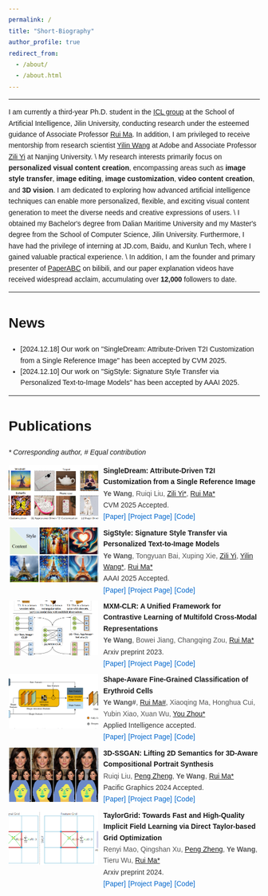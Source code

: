 ```yaml
---
permalink: /
title: "Short-Biography"
author_profile: true
redirect_from: 
  - /about/
  - /about.html
---
```



---

I am currently a third-year Ph.D. student in the [ICL group](https://ruim-jlu.github.io/team/) at the School of Artificial Intelligence, Jilin University, conducting research under the esteemed guidance of Associate Professor [Rui Ma](https://ruim-jlu.github.io/#about). In addition, I am privileged to receive mentorship from research scientist [Yilin Wang](https://yilinwang.org/) at Adobe and Associate Professor [Zili Yi](https://is.nju.edu.cn/yzl_en/main.htm) at Nanjing University. \\
My research interests primarily focus on **personalized visual content creation**, encompassing areas such as **image style transfer**, **image editing**, **image customization**, **video content creation**, and **3D vision**. I am dedicated to exploring how advanced artificial intelligence techniques can enable more personalized, flexible, and exciting visual content generation to meet the diverse needs and creative expressions of users. \\
I obtained my Bachelor's degree from Dalian Maritime University and my Master's degree from the School of Computer Science, Jilin University. Furthermore, I have had the privilege of interning at JD.com, Baidu, and Kunlun Tech, where I gained valuable practical experience. \\
In addition, I am the founder and primary presenter of [PaperABC](https://space.bilibili.com/1127990326?spm_id_from=333.1007.0.0) on bilibili, and our paper explanation videos have received widespread acclaim, accumulating over **12,000** followers to date. 

---


News
======
* [2024.12.18] Our work on "SingleDream: Attribute-Driven T2I Customization from a Single Reference Image" has been accepted by CVM 2025.
* [2024.12.10] Our work on "SigStyle: Signature Style Transfer via Personalized Text-to-Image Models" has been accepted by AAAI 2025.


---

<!-- Research Focus
======
1. Register a GitHub account if you don't have one and confirm your e-mail (required!)
2. Fork [this template](https://github.com/academicpages/academicpages.github.io) by clicking the "Use this template" button in the top right. 
3. Go to the repository's settings (rightmost item in the tabs that start with "Code", should be below "Unwatch"). Rename the repository "[your GitHub username].github.io", which will also be your website's URL.
4. Set site-wide configuration and create content & metadata (see below -- also see [this set of diffs](http://archive.is/3TPas) showing what files were changed to set up [an example site](https://getorg-testacct.github.io) for a user with the username "getorg-testacct")
5. Upload any files (like PDFs, .zip files, etc.) to the files/ directory. They will appear at https://[your GitHub username].github.io/files/example.pdf.  
6. Check status by going to the repository settings, in the "GitHub pages" section

Site-wide configuration
------
The main configuration file for the site is in the base directory in [_config.yml](https://github.com/academicpages/academicpages.github.io/blob/master/_config.yml), which defines the content in the sidebars and other site-wide features. You will need to replace the default variables with ones about yourself and your site's github repository. The configuration file for the top menu is in [_data/navigation.yml](https://github.com/academicpages/academicpages.github.io/blob/master/_data/navigation.yml). For example, if you don't have a portfolio or blog posts, you can remove those items from that navigation.yml file to remove them from the header. 
 -->



Publications
======
_\* Corresponding author, \# Equal contribution_
<!-- <!DOCTYPE html> -->
<html lang="en">
<head>
    <meta charset="UTF-8">
    <meta name="viewport" content="width=device-width, initial-scale=1.0">
    <title>Research Projects</title>
    <style>
        body {
            font-family: Arial, sans-serif;
            line-height: 1.6;
            margin: 20px;
        }
        .project {
            display: flex;
            align-items: flex-start;
            margin-bottom: 10px;
        }
        .project img {
            width: 180px;
            height: 110px;
            margin-right: 10px;
            object-fit: cover;
        }
        .project-details {
            flex: 1;
        }
        .project-title {
            font-size: 14px;
            font-weight: bold;
            margin-bottom: 1px;
        }
        .authors {
            font-size: 14px;
            color: #555;
            margin-bottom: 1px;
        }
        .links a {
            font-size: 14px;
            color: #0066cc;
            text-decoration: none;
            margin-right: 1px;
        }
        .conference {
            font-size: 14px;
            color: #333;
            margin-bottom: 1px;
        }
        .conference b {
            color: #000;
        }
        .links a:hover {
            text-decoration: underline;
        }
    </style>
</head>
<body>
    <div class="project">
        <img src="../images/projects/singledream.png" alt="Project Image">
        <div class="project-details">
            <div class="project-title">SingleDream: Attribute-Driven T2I Customization from a Single Reference Image</div>
            <div class="authors"><b>Ye Wang</b>, Ruiqi Liu, <a href="https://is.nju.edu.cn/yzl_en/main.htm">Zili Yi*</a>, <a href="https://ruim-jlu.github.io/#about">Rui Ma*</a></div>
            <div class="conference">CVM 2025 Accepted. </div>
            <div class="links">
                <a href="#">[Paper]</a>
                <a href="#">[Project Page]</a>
                <a href="#">[Code]</a>
            </div>
        </div>
    </div>
    <div class="project">
        <img src="../images/projects/sigstyle.png" alt="Project Image">
        <div class="project-details">
            <div class="project-title">SigStyle: Signature Style Transfer via Personalized Text-to-Image Models</div>
            <div class="authors"><b>Ye Wang</b>, Tongyuan Bai, Xuping Xie, <a href="https://is.nju.edu.cn/yzl_en/main.htm">Zili Yi</a>, <a href="https://yilinwang.org/">Yilin Wang*</a>, <a href="https://ruim-jlu.github.io/#about">Rui Ma*</a></div>
            <div class="conference">AAAI 2025 Accepted. </div>
            <div class="links">
                <a href="#">[Paper]</a>
                <a href="#">[Project Page]</a>
                <a href="#">[Code]</a>
            </div>
        </div>
    </div>
    <div class="project">
        <img src="../images/projects/mxmclr.png" alt="Project Image">
        <div class="project-details">
            <div class="project-title">MXM-CLR: A Unified Framework for Contrastive Learning of Multifold Cross-Modal Representations</div>
            <div class="authors"><b>Ye Wang</b>, Bowei Jiang, Changqing Zou, <a href="https://ruim-jlu.github.io/#about">Rui Ma*</a></div>
            <div class="conference">Arxiv preprint 2023. </div>
            <div class="links">
                <a href="https://arxiv.org/pdf/2303.10839">[Paper]</a>
                <a href="#">[Project Page]</a>
                <a href="#">[Code]</a>
            </div>
        </div>
    </div>
    <div class="project">
        <img src="../images/projects/shapecell.png" alt="Project Image">
        <div class="project-details">
            <div class="project-title">Shape-Aware Fine-Grained Classification of Erythroid Cells</div>
            <div class="authors"><b>Ye Wang#</b>, <a href="https://ruim-jlu.github.io/#about">Rui Ma#</a>, Xiaoqing Ma, Honghua Cui, Yubin Xiao, Xuan Wu, <a href="https://ccst.jlu.edu.cn/info/1367/19089.htm">You Zhou*</a></div>
            <div class="conference">Applied Intelligence accepted. </div>
            <div class="links">
                <a href="https://arxiv.org/pdf/2212.13695">[Paper]</a>
                <a href="#">[Project Page]</a>
                <a href="#">[Code]</a>
            </div>
        </div>
    </div>
    <div class="project">
        <img src="../images/projects/3dssgan.png" alt="Project Image">
        <div class="project-details">
            <div class="project-title">3D-SSGAN: Lifting 2D Semantics for 3D-Aware Compositional Portrait Synthesis</div>
            <div class="authors">Ruiqi Liu, <a href="https://pengzheng0707.github.io/">Peng Zheng</a>, <b>Ye Wang</b>, <a href="https://ruim-jlu.github.io/#about">Rui Ma*</a></div>
            <div class="conference">Pacific Graphics 2024 Accepted. </div>
            <div class="links">
                <a href="https://arxiv.org/abs/2401.03764">[Paper]</a>
                <a href="#">[Project Page]</a>
                <a href="#">[Code]</a>
            </div>
        </div>
    </div>
    <div class="project">
        <img src="../images/projects/taylor.png" alt="Project Image">
        <div class="project-details">
            <div class="project-title">TaylorGrid: Towards Fast and High-Quality Implicit Field Learning via Direct Taylor-based Grid Optimization</div>
            <div class="authors">Renyi Mao, Qingshan Xu, <a href="https://pengzheng0707.github.io/">Peng Zheng</a>, <b>Ye Wang</b>, Tieru Wu, <a href="https://ruim-jlu.github.io/#about">Rui Ma*</a></div>
            <div class="conference">Arxiv preprint 2024. </div>
            <div class="links">
                <a href="https://arxiv.org/pdf/2402.14415">[Paper]</a>
                <a href="#">[Project Page]</a>
                <a href="#">[Code]</a>
            </div>
        </div>
    </div>
</body>
</html>



<!-- Create content & metadata
------
For site content, there is one markdown file for each type of content, which are stored in directories like _publications, _talks, _posts, _teaching, or _pages. For example, each talk is a markdown file in the [_talks directory](https://github.com/academicpages/academicpages.github.io/tree/master/_talks). At the top of each markdown file is structured data in YAML about the talk, which the theme will parse to do lots of cool stuff. The same structured data about a talk is used to generate the list of talks on the [Talks page](https://academicpages.github.io/talks), each [individual page](https://academicpages.github.io/talks/2012-03-01-talk-1) for specific talks, the talks section for the [CV page](https://academicpages.github.io/cv), and the [map of places you've given a talk](https://academicpages.github.io/talkmap.html) (if you run this [python file](https://github.com/academicpages/academicpages.github.io/blob/master/talkmap.py) or [Jupyter notebook](https://github.com/academicpages/academicpages.github.io/blob/master/talkmap.ipynb), which creates the HTML for the map based on the contents of the _talks directory).

**Markdown generator**

The repository includes [a set of Jupyter notebooks](https://github.com/academicpages/academicpages.github.io/tree/master/markdown_generator
) that converts a CSV containing structured data about talks or presentations into individual markdown files that will be properly formatted for the Academic Pages template. The sample CSVs in that directory are the ones I used to create my own personal website at stuartgeiger.com. My usual workflow is that I keep a spreadsheet of my publications and talks, then run the code in these notebooks to generate the markdown files, then commit and push them to the GitHub repository.

How to edit your site's GitHub repository
------
Many people use a git client to create files on their local computer and then push them to GitHub's servers. If you are not familiar with git, you can directly edit these configuration and markdown files directly in the github.com interface. Navigate to a file (like [this one](https://github.com/academicpages/academicpages.github.io/blob/master/_talks/2012-03-01-talk-1.md) and click the pencil icon in the top right of the content preview (to the right of the "Raw | Blame | History" buttons). You can delete a file by clicking the trashcan icon to the right of the pencil icon. You can also create new files or upload files by navigating to a directory and clicking the "Create new file" or "Upload files" buttons. 

Example: editing a markdown file for a talk
![Editing a markdown file for a talk](/images/editing-talk.png)

For more info
------
More info about configuring Academic Pages can be found in [the guide](https://academicpages.github.io/markdown/), the [growing wiki](https://github.com/academicpages/academicpages.github.io/wiki), and you can always [ask a question on GitHub](https://github.com/academicpages/academicpages.github.io/discussions). The [guides for the Minimal Mistakes theme](https://mmistakes.github.io/minimal-mistakes/docs/configuration/) (which this theme was forked from) might also be helpful. -->
